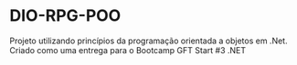 # DIO-RPG-POO
Projeto utilizando princípios da programação orientada a objetos em .Net. Criado como uma entrega para o Bootcamp GFT Start #3 .NET
